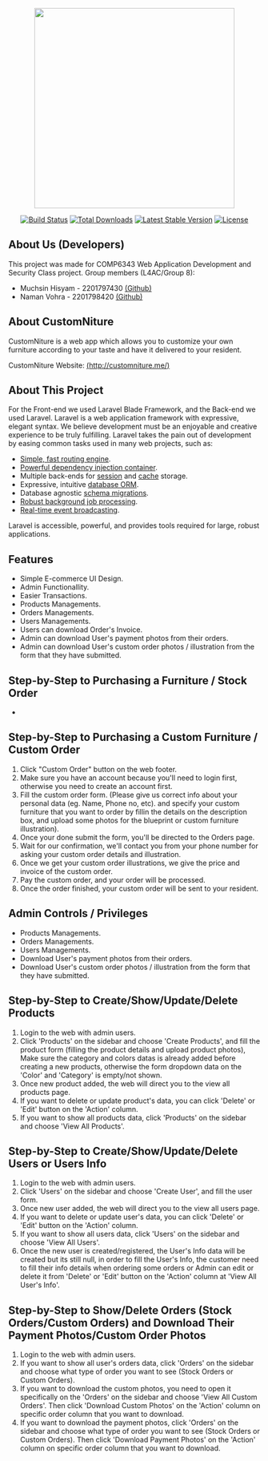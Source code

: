 <p align="center"><img src="https://res.cloudinary.com/dtfbvvkyp/image/upload/v1566331377/laravel-logolockup-cmyk-red.svg" width="400"></p>

<p align="center">
<a href="https://travis-ci.org/laravel/framework"><img src="https://travis-ci.org/laravel/framework.svg" alt="Build Status"></a>
<a href="https://packagist.org/packages/laravel/framework"><img src="https://poser.pugx.org/laravel/framework/d/total.svg" alt="Total Downloads"></a>
<a href="https://packagist.org/packages/laravel/framework"><img src="https://poser.pugx.org/laravel/framework/v/stable.svg" alt="Latest Stable Version"></a>
<a href="https://packagist.org/packages/laravel/framework"><img src="https://poser.pugx.org/laravel/framework/license.svg" alt="License"></a>
</p>

## About Us (Developers)

This project was made for COMP6343 Web Application Development and Security Class project. 
Group members (L4AC/Group 8):

- Muchsin Hisyam - 2201797430 [(Github)](https://github.com/muchsinhisyam)
- Naman Vohra - 2201798420 [(Github)](https://github.com/namanv19)

## About CustomNiture

CustomNiture is a web app which allows you to customize your own furniture according to your taste and have it delivered to your resident.

CustomNiture Website: [(http://customniture.me/)](http://customniture.me/)

## About This Project

For the Front-end we used Laravel Blade Framework, and the Back-end we used Laravel. Laravel is a web application framework with expressive, elegant syntax. We believe development must be an enjoyable and creative experience to be truly fulfilling. Laravel takes the pain out of development by easing common tasks used in many web projects, such as:

- [Simple, fast routing engine](https://laravel.com/docs/routing).
- [Powerful dependency injection container](https://laravel.com/docs/container).
- Multiple back-ends for [session](https://laravel.com/docs/session) and [cache](https://laravel.com/docs/cache) storage.
- Expressive, intuitive [database ORM](https://laravel.com/docs/eloquent).
- Database agnostic [schema migrations](https://laravel.com/docs/migrations).
- [Robust background job processing](https://laravel.com/docs/queues).
- [Real-time event broadcasting](https://laravel.com/docs/broadcasting).

Laravel is accessible, powerful, and provides tools required for large, robust applications.

## Features

- Simple E-commerce UI Design.
- Admin Functionallity.
- Easier Transactions.
- Products Managements.
- Orders Managements.
- Users Managements.
- Users can download Order's Invoice.
- Admin can download User's payment photos from their orders.
- Admin can download User's custom order photos / illustration from the form that they have submitted.

## Step-by-Step to Purchasing a Furniture / Stock Order

- 

## Step-by-Step to Purchasing a Custom Furniture / Custom Order

1. Click "Custom Order" button on the web footer.
2. Make sure you have an account because you'll need to login first, otherwise you need to create an account first.
3. Fill the custom order form. (Please give us correct info about your personal data (eg. Name, Phone no, etc). and specify your custom furniture that you want to order by fillin the details on the description box, and upload some photos for the blueprint or custom furniture illustration).
4. Once your done submit the form, you'll be directed to the Orders page.
5. Wait for our confirmation, we'll contact you from your phone number for asking your custom order details and illustration.
6. Once we get your custom order illustrations, we give the price and invoice of the custom order.
7. Pay the custom order, and your order will be processed.
8. Once the order finished, your custom order will be sent to your resident.

## Admin Controls / Privileges
- Products Managements.
- Orders Managements.
- Users Managements.
- Download User's payment photos from their orders.
- Download User's custom order photos / illustration from the form that they have submitted.

## Step-by-Step to Create/Show/Update/Delete Products

1. Login to the web with admin users.
2. Click 'Products' on the sidebar and choose 'Create Products', and fill the product form (filling the product details and upload product photos), Make sure the  category and colors datas is already added before creating a new products, otherwise the form dropdown data on the 'Color' and 'Category' is empty/not shown.
3. Once new product added, the web will direct you to the view all products page.
4. If you want to delete or update product's data, you can click 'Delete' or 'Edit' button on the 'Action' column.
5. If you want to show all products data, click 'Products' on the sidebar and choose 'View All Products'.

## Step-by-Step to Create/Show/Update/Delete Users or Users Info

1. Login to the web with admin users.
2. Click 'Users' on the sidebar and choose 'Create User', and fill the user form.
3. Once new user added, the web will direct you to the view all users page.
4. If you want to delete or update user's data, you can click 'Delete' or 'Edit' button on the 'Action' column.
5. If you want to show all users data, click 'Users' on the sidebar and choose 'View All Users'.
6. Once the new user is created/registered, the User's Info data will be created but its still null, in order to fill the User's Info, the customer need to fill their info details when ordering some orders or Admin can edit or delete it from 'Delete' or 'Edit' button on the 'Action' column at 'View All User's Info'.

## Step-by-Step to Show/Delete Orders (Stock Orders/Custom Orders) and Download Their Payment Photos/Custom Order Photos

1. Login to the web with admin users.
2. If you want to show all user's orders data, click 'Orders' on the sidebar and choose what type of order you want to see (Stock Orders or Custom Orders).
3. If you want to download the custom photos, you need to open it specifically on the 'Orders' on the sidebar and choose 'View All Custom Orders'. Then click 'Download Custom Photos' on the 'Action' column on specific order column that you want to download.
4. If you want to download the payment photos, click 'Orders' on the sidebar and choose what type of order you want to see (Stock Orders or Custom Orders). Then click 'Download Payment Photos' on the 'Action' column on specific order column that you want to download.

